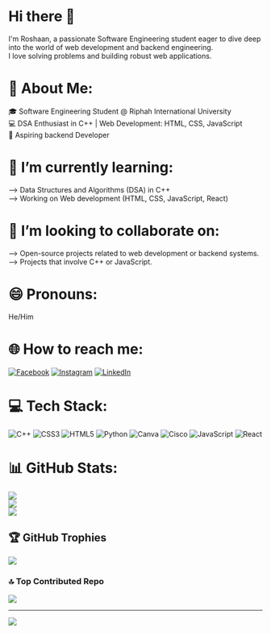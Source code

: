 # Hi there 👋
I'm Roshaan, a passionate Software Engineering student eager to dive deep into the world of web development and backend engineering.<br>I love solving problems and building robust web applications.

# 💫 About Me:
🎓 Software Engineering Student @ Riphah International University<br>💻 DSA Enthusiast in C++ | Web Development: HTML, CSS, JavaScript<br>🚀 Aspiring backend Developer<br>

# 🌱 I’m currently learning:
--> Data Structures and Algorithms (DSA) in C++<br>--> Working on Web development (HTML, CSS, JavaScript, React)

# 👯 I’m looking to collaborate on:
--> Open-source projects related to web development or backend systems.<br>--> Projects that involve C++ or JavaScript.

# 😄 Pronouns:
He/Him

# 🌐 How to reach me:
[![Facebook](https://img.shields.io/badge/Facebook-%231877F2.svg?logo=Facebook&logoColor=white)](https://facebook.com/https://www.facebook.com/share/5eUDeNedxHxikREM/?mibextid=qi2Omg) [![Instagram](https://img.shields.io/badge/Instagram-%23E4405F.svg?logo=Instagram&logoColor=white)](https://instagram.com/https://www.instagram.com/roshaan_idrees_) [![LinkedIn](https://img.shields.io/badge/LinkedIn-%230077B5.svg?logo=linkedin&logoColor=white)](https://linkedin.com/in/www.linkedin.com/in/roshaan-idrees-) 

# 💻 Tech Stack:
![C++](https://img.shields.io/badge/c++-%2300599C.svg?style=for-the-badge&logo=c%2B%2B&logoColor=white) ![CSS3](https://img.shields.io/badge/css3-%231572B6.svg?style=for-the-badge&logo=css3&logoColor=white) ![HTML5](https://img.shields.io/badge/html5-%23E34F26.svg?style=for-the-badge&logo=html5&logoColor=white) ![Python](https://img.shields.io/badge/python-3670A0?style=for-the-badge&logo=python&logoColor=ffdd54) ![Canva](https://img.shields.io/badge/Canva-%2300C4CC.svg?style=for-the-badge&logo=Canva&logoColor=white) ![Cisco](https://img.shields.io/badge/cisco-%23049fd9.svg?style=for-the-badge&logo=cisco&logoColor=black) ![JavaScript](https://img.shields.io/badge/javascript-%23323330.svg?style=for-the-badge&logo=javascript&logoColor=%23F7DF1E) ![React](https://img.shields.io/badge/react-%2320232a.svg?style=for-the-badge&logo=react&logoColor=%2361DAFB)
# 📊 GitHub Stats:
![](https://github-readme-stats.vercel.app/api?username=Muhammad-Roshaan-Idrees&theme=dark&hide_border=false&include_all_commits=false&count_private=false)<br/>
![](https://github-readme-streak-stats.herokuapp.com/?user=Muhammad-Roshaan-Idrees&theme=dark&hide_border=false)<br/>
![](https://github-readme-stats.vercel.app/api/top-langs/?username=Muhammad-Roshaan-Idrees&theme=dark&hide_border=false&include_all_commits=false&count_private=false&layout=compact)

## 🏆 GitHub Trophies
![](https://github-profile-trophy.vercel.app/?username=Muhammad-Roshaan-Idrees&theme=radical&no-frame=false&no-bg=true&margin-w=4)

### 🔝 Top Contributed Repo
![](https://github-contributor-stats.vercel.app/api?username=Muhammad-Roshaan-Idrees&limit=5&theme=dark&combine_all_yearly_contributions=true)

---
[![](https://visitcount.itsvg.in/api?id=Muhammad-Roshaan-Idrees&icon=0&color=6)](https://visitcount.itsvg.in)

<!-- Proudly created with GPRM ( https://gprm.itsvg.in ) -->
